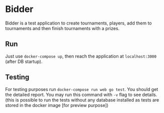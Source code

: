 # Bidder

Bidder is a test application to create tournaments, players,
add them to tournaments and then finish tournaments with a prizes.

## Run

Just use `docker-compose up`, then reach the application at `localhost:3000` (after DB startup).

## Testing

For testing purposes run `docker-compose run web go test`. You should get
the detailed report. You may run this command with `-v` flag to see details.
(this is possible to run the tests without any database installed
as tests are stored in the docker image [for preview purpose])
